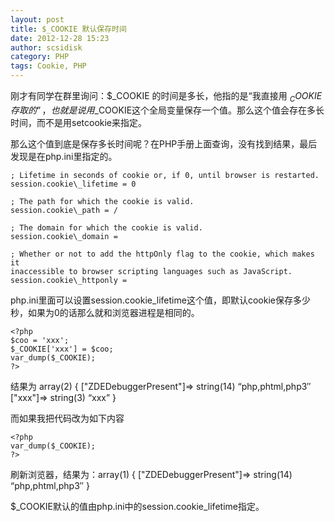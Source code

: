 ```yaml
---
layout: post
title: $_COOKIE 默认保存时间
date: 2012-12-28 15:23
author: scsidisk
category: PHP
tags: Cookie, PHP
---
```


刚才有同学在群里询问：$_COOKIE 的时间是多长，他指的是“我直接用
$_COOKIE存取的”，也就是说用$_COOKIE这个全局变量保存一个值。那么这个值会存在多长时间，而不是用setcookie来指定。

那么这个值到底是保存多长时间呢？在PHP手册上面查询，没有找到结果，最后发现是在php.ini里指定的。

```
; Lifetime in seconds of cookie or, if 0, until browser is restarted.  
session.cookie\_lifetime = 0

; The path for which the cookie is valid.  
session.cookie\_path = /

; The domain for which the cookie is valid.  
session.cookie\_domain =

; Whether or not to add the httpOnly flag to the cookie, which makes it
inaccessible to browser scripting languages such as JavaScript.  
session.cookie\_httponly =
```

php.ini里面可以设置session.cookie\_lifetime这个值，即默认cookie保存多少秒，如果为0的话那么就和浏览器进程是相同的。

```
<?php
$coo = 'xxx';
$_COOKIE['xxx'] = $coo;
var_dump($_COOKIE);  
?>
```

结果为 array(2) { ["ZDEDebuggerPresent"]=\> string(14) “php,phtml,php3″
["xxx"]=\> string(3) “xxx” }

而如果我把代码改为如下内容

```
<?php
var_dump($_COOKIE);  
?>
```

刷新浏览器，结果为：array(1) { ["ZDEDebuggerPresent"]=\> string(14)
“php,phtml,php3″ }

$_COOKIE默认的值由php.ini中的session.cookie_lifetime指定。

